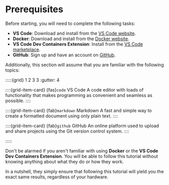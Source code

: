 # Prerequisites

Before starting, you will need to complete the following tasks:

- **VS Code**: Download and install from the [VS Code website](https://code.visualstudio.com).
- **Docker**: Download and install from the [Docker website](https://www.docker.com).
- **VS Code Dev Containers Extension**: Install from the [VS Code marketplace](https://marketplace.visualstudio.com/items?itemName=ms-vscode-remote.remote-containers).
- **GitHub**: Sign up and have an account on [GitHub](https://github.com/).

Additionally, this section will assume that you are familiar with the following topics:

:::::{grid} 1 2 3 3
:gutter: 4

::::{grid-item-card} {fas}`code` VS Code
A code editor with loads of functionality that makes programming as convenient and seamless as possible.
::::

::::{grid-item-card} {fab}`markdown` Markdown
A fast and simple way to create a formatted document using only plain text.
::::

::::{grid-item-card} {fab}`github` GitHub
An online platform used to upload and share projects using the Git version control system.
::::

:::::

Don't be alarmed if you aren't familiar with using **Docker** or the **VS Code Dev Containers Extension**. You will be able to follow this tutorial without knowing anything about what they do or how they work.

In a nutshell, they simply ensure that following this tutorial will yield you the exact same results, regardless of your hardware.
